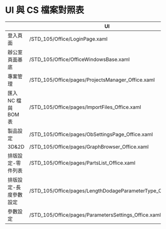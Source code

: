 # UI 與 CS 檔案對照表

|                       | UI                                                          | VM                  |
| --------------------- | ----------------------------------------------------------- | ------------------- |
| 登入頁面              | /STD_105/Office/LoginPage.xaml                              |                     |
| 辦公室頁面基底        | /STD_105/Office/OfficeWindowsBase.xaml                      |                     |
| 專案管理              | /STD_105/Office/pages/ProjectsManager_Office.xaml           |                     |
| 匯入 NC 檔與 BOM 表   | /STD_105/Office/pages/ImportFiles_Office.xaml               |                     |
| 製品設定              | /STD_105/Office/pages/ObSettingsPage_Office.xaml            | ObSettingVM         |
| 3D&2D                 | /STD_105/Office/pages/GraphBrowser_Office.xaml              |                     |
| 排版設定-零件列表     | /STD_105/Office/pages/PartsList_Office.xaml                 | OfficeTypeSettingVM |
| 排版設定-長度參數設定 | /STD_105/Office/pages/LengthDodageParameterType_Office.xaml |                     |
| 參數設定              | /STD_105/Office/pages/ParametersSettings_Office.xaml        | SettingParVM        |
